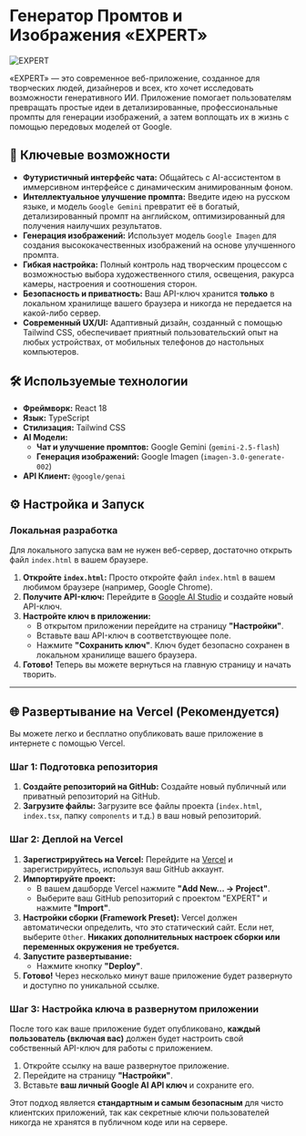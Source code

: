 # Генератор Промтов и Изображения «EXPERT»

![EXPERT](./public/app-screenshot.png)

«EXPERT» — это современное веб-приложение, созданное для творческих людей, дизайнеров и всех, кто хочет исследовать возможности генеративного ИИ. Приложение помогает пользователям превращать простые идеи в детализированные, профессиональные промпты для генерации изображений, а затем воплощать их в жизнь с помощью передовых моделей от Google.

## 🚀 Ключевые возможности

-   **Футуристичный интерфейс чата:** Общайтесь с AI-ассистентом в иммерсивном интерфейсе с динамическим анимированным фоном.
-   **Интеллектуальное улучшение промпта:** Введите идею на русском языке, и модель `Google Gemini` превратит её в богатый, детализированный промпт на английском, оптимизированный для получения наилучших результатов.
-   **Генерация изображений:** Использует модель `Google Imagen` для создания высококачественных изображений на основе улучшенного промпта.
-   **Гибкая настройка:** Полный контроль над творческим процессом с возможностью выбора художественного стиля, освещения, ракурса камеры, настроения и соотношения сторон.
-   **Безопасность и приватность:** Ваш API-ключ хранится **только** в локальном хранилище вашего браузера и никогда не передается на какой-либо сервер.
-   **Современный UX/UI:** Адаптивный дизайн, созданный с помощью Tailwind CSS, обеспечивает приятный пользовательский опыт на любых устройствах, от мобильных телефонов до настольных компьютеров.

## 🛠️ Используемые технологии

-   **Фреймворк:** React 18
-   **Язык:** TypeScript
-   **Стилизация:** Tailwind CSS
-   **AI Модели:**
    -   **Чат и улучшение промптов:** Google Gemini (`gemini-2.5-flash`)
    -   **Генерация изображений:** Google Imagen (`imagen-3.0-generate-002`)
-   **API Клиент:** `@google/genai`

## ⚙️ Настройка и Запуск

### Локальная разработка

Для локального запуска вам не нужен веб-сервер, достаточно открыть файл `index.html` в вашем браузере.

1.  **Откройте `index.html`:** Просто откройте файл `index.html` в вашем любимом браузере (например, Google Chrome).
2.  **Получите API-ключ:** Перейдите в [Google AI Studio](https://aistudio.google.com/app/apikey) и создайте новый API-ключ.
3.  **Настройте ключ в приложении:**
    -   В открытом приложении перейдите на страницу **"Настройки"**.
    -   Вставьте ваш API-ключ в соответствующее поле.
    -   Нажмите **"Сохранить ключ"**. Ключ будет безопасно сохранен в локальном хранилище вашего браузера.
4.  **Готово!** Теперь вы можете вернуться на главную страницу и начать творить.

---

## 🌐 Развертывание на Vercel (Рекомендуется)

Вы можете легко и бесплатно опубликовать ваше приложение в интернете с помощью Vercel.

### Шаг 1: Подготовка репозитория

1.  **Создайте репозиторий на GitHub:** Создайте новый публичный или приватный репозиторий на GitHub.
2.  **Загрузите файлы:** Загрузите все файлы проекта (`index.html`, `index.tsx`, папку `components` и т.д.) в ваш новый репозиторий.

### Шаг 2: Деплой на Vercel

1.  **Зарегистрируйтесь на Vercel:** Перейдите на [Vercel](https://vercel.com/) и зарегистрируйтесь, используя ваш GitHub аккаунт.
2.  **Импортируйте проект:**
    -   В вашем дашборде Vercel нажмите **"Add New... -> Project"**.
    -   Выберите ваш GitHub репозиторий с проектом "EXPERT" и нажмите **"Import"**.
3.  **Настройки сборки (Framework Preset):** Vercel должен автоматически определить, что это статический сайт. Если нет, выберите `Other`. **Никаких дополнительных настроек сборки или переменных окружения не требуется.**
4.  **Запустите развертывание:**
    -   Нажмите кнопку **"Deploy"**.
5.  **Готово!** Через несколько минут ваше приложение будет развернуто и доступно по уникальной ссылке.

### Шаг 3: Настройка ключа в развернутом приложении

После того как ваше приложение будет опубликовано, **каждый пользователь (включая вас)** должен будет настроить свой собственный API-ключ для работы с приложением.

1.  Откройте ссылку на ваше развернутое приложение.
2.  Перейдите на страницу **"Настройки"**.
3.  Вставьте **ваш личный Google AI API ключ** и сохраните его.

Этот подход является **стандартным и самым безопасным** для чисто клиентских приложений, так как секретные ключи пользователей никогда не хранятся в публичном коде или на сервере.